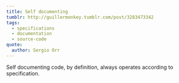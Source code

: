 ```yaml
---
title: Self documenting
tumblr: http://guillermonkey.tumblr.com/post/3283473342
tags:
  - specifications
  - documentation
  - source-code
quote:
  author: Sergio Orr
---
```


Self documenting code, by definition, always operates according to specification.
